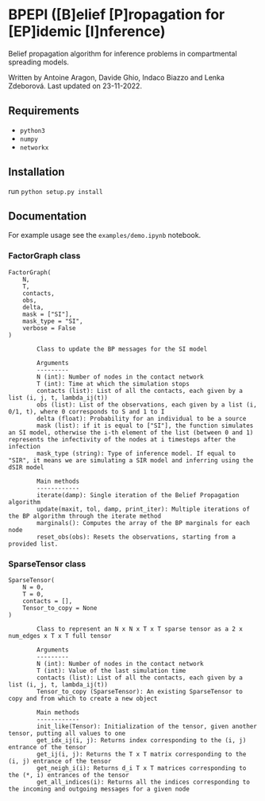 # BPEPI ([B]elief [P]ropagation for [EP]idemic [I]nference)
  
Belief propagation algorithm for inference problems in compartmental spreading models.

Written by Antoine Aragon, Davide Ghio, Indaco Biazzo and Lenka Zdeborová. Last updated on 23-11-2022.

## Requirements

- `python3`
- `numpy`
- `networkx`

## Installation

run `python setup.py install`

## Documentation

For example usage see the `examples/demo.ipynb` notebook.

### FactorGraph class

```
FactorGraph(
    N,
    T,
    contacts,
    obs,
    delta,
    mask = ["SI"],
    mask_type = "SI",
    verbose = False
)

        Class to update the BP messages for the SI model

        Arguments
        ---------
        N (int): Number of nodes in the contact network
        T (int): Time at which the simulation stops
        contacts (list): List of all the contacts, each given by a list (i, j, t, lambda_ij(t))
        obs (list): List of the observations, each given by a list (i, 0/1, t), where 0 corresponds to S and 1 to I
        delta (float): Probability for an individual to be a source
        mask (list): if it is equal to ["SI"], the function simulates an SI model, otherwise the i-th element of the list (between 0 and 1) represents the infectivity of the nodes at i timesteps after the infection
        mask_type (string): Type of inference model. If equal to "SIR", it means we are simulating a SIR model and inferring using the dSIR model

        Main methods
        ------------
        iterate(damp): Single iteration of the Belief Propagation algorithm
        update(maxit, tol, damp, print_iter): Multiple iterations of the BP algorithm through the iterate method
        marginals(): Computes the array of the BP marginals for each node
        reset_obs(obs): Resets the observations, starting from a provided list.
```

### SparseTensor class

```
SparseTensor(
    N = 0,
    T = 0,
    contacts = [],
    Tensor_to_copy = None
)

        Class to represent an N x N x T x T sparse tensor as a 2 x num_edges x T x T full tensor

        Arguments
        ---------
        N (int): Number of nodes in the contact network
        T (int): Value of the last simulation time
        contacts (list): List of all the contacts, each given by a list (i, j, t, lambda_ij(t))
        Tensor_to_copy (SparseTensor): An existing SparseTensor to copy and from which to create a new object
        
        Main methods
        ------------
        init_like(Tensor): Initialization of the tensor, given another tensor, putting all values to one
        get_idx_ij(i, j): Returns index corresponding to the (i, j) entrance of the tensor
        get_ij(i, j): Returns the T x T matrix corresponding to the (i, j) entrance of the tensor
        get_neigh_i(i): Returns d_i T x T matrices corresponding to the (*, i) entrances of the tensor
        get_all_indices(i): Returns all the indices corresponding to the incoming and outgoing messages for a given node
```


